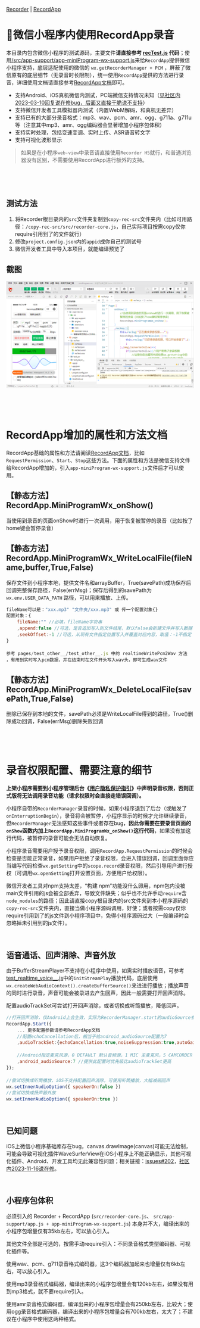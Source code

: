 [Recorder](https://github.com/xiangyuecn/Recorder/) | [RecordApp](https://github.com/xiangyuecn/Recorder/tree/master/app-support-sample)

# :open_book:微信小程序内使用RecordApp录音

本目录内包含微信小程序的测试源码，主要文件**请直接参考 [recTest.js](pages/recTest/recTest.js) 代码**；使用[/src/app-support/app-miniProgram-wx-support.js](../../src/app-support/app-miniProgram-wx-support.js)来给`RecordApp`提供微信小程序支持，底层适配使用的微信的 `wx.getRecorderManager + PCM` ，屏蔽了微信原有的底层细节（无录音时长限制），统一使用`RecordApp`提供的方法进行录音，详细使用文档请直接参考[RecordApp文档](../)即可。

- 支持Android、iOS真机微信内测试，PC端微信支持情况未知（[见社区内2023-03-10回复说在修bug，后面又直接干脆说不支持](https://developers.weixin.qq.com/community/develop/doc/000ec4fb6a826883726fdf8605b000)）
- 支持微信开发者工具模拟器内测试（内置WebM解码，和真机无差异）
- 支持已有的大部分录音格式：mp3、wav、pcm、amr、ogg、g711a、g711u等（注意其中mp3、amr、ogg编码器会显著增加小程序包体积）
- 支持实时处理，包括变速变调、实时上传、ASR语音转文字
- 支持可视化波形显示

> 如果是在小程序`web-view`中录音请直接使用`Recorder H5`就行，和普通浏览器没有区别，不需要使用RecordApp进行额外的支持。



[​](?)

[​](?)

## 测试方法

1. 将Recorder根目录内的`src`文件夹复制到`copy-rec-src`文件夹内（比如可用路径：`/copy-rec-src/src/recorder-core.js`，自己实际项目按需copy仅你require引用到了的文件就行）
2. 修改`project.config.json`内的`appid`成你自己的测试号
3. 微信开发者工具中导入本项目，就能编译预览了



## 截图
![](use-miniProgram-wx.png)




[​](?)

[​](?)

# RecordApp增加的属性和方法文档
RecordApp基础的属性和方法请阅读[RecordApp文档](../)，比如`RequestPermission`、`Start`、`Stop`这些方法。下面的属性和方法是微信支持文件给RecordApp增加的，引入`app-miniProgram-wx-support.js`文件后才可以使用。

## 【静态方法】RecordApp.MiniProgramWx_onShow()
当使用到录音的页面onShow时进行一次调用，用于恢复被暂停的录音（比如按了home键会暂停录音）

## 【静态方法】RecordApp.MiniProgramWx_WriteLocalFile(fileName,buffer,True,False)
保存文件到小程序本地，提供文件名和arrayBuffer，True(savePath)成功保存后回调完整保存路径，False(errMsg)；保存后得到的savePath为 `wx.env.USER_DATA_PATH` 路径，可以用来播放、上传。

``` javascript
fileName可以是："xxx.mp3" "文件夹/xxx.mp3" 或 传一个配置对象{}
配置对象：{
    fileName:"" //必填，fileName字符串
    ,append:false //可选，是否追加写入到文件结尾，默认false会新建文件并写入数据
    ,seekOffset:-1 //可选，从现有文件指定位置写入并覆盖对应内容，取值：-1不指定（默认），0 到 文件长度（0为文件开头位置，append配置无效）
}

参考 pages/test_other__/test_other__.js 中的 realtimeWritePcm2Wav 方法
，有用到实时写入pcm数据，并在结束时在文件开头写入wav头，即可生成wav文件
```

## 【静态方法】RecordApp.MiniProgramWx_DeleteLocalFile(savePath,True,False)
删除已保存到本地的文件，savePath必须是WriteLocalFile得到的路径，True()删除成功回调，False(errMsg)删除失败回调




[​](?)

[​](?)

# 录音权限配置、需要注意的细节

**上架小程序需要到小程序管理后台《[用户隐私保护指引](https://developers.weixin.qq.com/miniprogram/dev/framework/user-privacy/miniprogram-intro.html)》中声明录音权限，否则正式版将无法调用录音功能（请求权限时会直接走错误回调）。**

小程序自带的`RecorderManager`录音的时候，如果小程序退到了后台（或触发了`onInterruptionBegin`），录音将会被暂停，小程序显示的时候才允许继续录音，但`RecorderManager`无法感知这些事件或者存在bug，**因此你需要在要录音页面的`onShow`函数内加上`RecordApp.MiniProgramWx_onShow()`这行代码**，如果没有加这行代码，被暂停的录音可能会无法自动恢复。

小程序录音需要用户授予录音权限，调用`RecordApp.RequestPermission`的时候会检查是否能正常录音，如果用户拒绝了录音权限，会进入错误回调，回调里面你应当编写代码检查`wx.getSetting`中的`scope.record`录音权限，然后引导用户进行授权（可调用`wx.openSetting`打开设置页面，方便用户给权限）。

微信开发者工具对npm支持太差，“构建 npm”功能没什么卵用，npm包内没被main文件引用的js会被全部丢弃，导致文件缺失；似乎也不允许手动`require`含`node_modules`的路径；因此请直接copy根目录内的src文件夹到本小程序源码的`copy-rec-src`文件夹内，直接当做小程序源码调用，好使；或者按需copy仅你require引用到了的js文件到小程序项目中，免得小程序源码过大（一般编译时会忽略掉未引用到的js文件）。


[​](?)

## 语音通话、回声消除、声音外放

由于BufferStreamPlayer不支持在小程序中使用，如需实时播放语音，可参考[test_realtime_voice__.js](pages/test_realtime_voice__/test_realtime_voice__.js)中的`initStreamPlay`播放代码，底层使用`wx.createWebAudioContext().createBufferSource()`来进进行播放；播放声音的同时进行录音，声音可能会被录进去产生回声，因此一般需要打开回声消除。

配置audioTrackSet可尝试打开回声消除，或者切换成听筒播放，降低回声。
``` js
//打开回声消除，仅Android上会生效，实际为RecorderManager.start的audioSource参数
RecordApp.Start({
    ... 更多配置参数请参考RecordApp文档
    //配置echoCancellation后，相当于给android_audioSource配置为7
    ,audioTrackSet:{echoCancellation:true,noiseSuppression:true,autoGainControl:true}
    
    //Android指定麦克风源，0 DEFAULT 默认音频源，1 MIC 主麦克风，5 CAMCORDER 相机方向的麦，6 VOICE_RECOGNITION 语音识别，7 VOICE_COMMUNICATION 语音通信(带回声消除)
    ,android_audioSource:7 //提供此配置时优先级比audioTrackSet更高
});

//尝试切换成听筒播放，iOS不支持配置回声消除，可使用听筒播放，大幅减弱回声
wx.setInnerAudioOption({ speakerOn:false })
//尝试切换成扬声器外放
wx.setInnerAudioOption({ speakerOn:true })
```


[​](?)

## 已知问题

iOS上微信小程序基础库存在bug，canvas.drawImage(canvas)可能无法绘制，可能会导致可视化插件WaveSurferView在iOS小程序上不能正确显示，其他可视化插件、Android、开发工具均无此兼容性问题；相关链接：[issues#202](https://github.com/xiangyuecn/Recorder/issues/202)，[社区内2023-11-16说在修](https://developers.weixin.qq.com/community/develop/doc/000aaca2148dc8a235a0fb8c66b000)。


[​](?)

## 小程序包体积

必须引入的 Recorder + RecordApp (`src/recorder-core.js`、 `src/app-support/app.js + app-miniProgram-wx-support.js`)  本身并不大，编译出来的小程序包增量仅有35kb左右，可以放心引入。

其他文件全部是可选的，按需手动require引入：不同录音格式类型编码器、可视化插件等。

使用wav、pcm、g711录音格式编码器，这3个编码器加起来也增量仅有6kb左右，可以放心引入。

使用mp3录音格式编码器，编译出来的小程序包增量会有120kb左右，如果没有用到mp3格式，就不要require引入。

使用amr录音格式编码器，编译出来的小程序包增量会有250kb左右，比较大；使用ogg录音格式编码器，编译出来的小程序包增量会有700kb左右，太大了；不建议在小程序中使用这两种格式。
